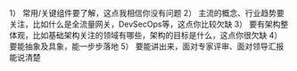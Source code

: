 1） 常用/关键组件要了解，这点我相信你没有问题
2） 主流的概念、行业趋势要关注，比如什么是全流量网关，DevSecOps等，这点你比较欠缺
3） 要有架构整体观，比如基础架构关注的领域有哪些，架构的目标是什么，这点你很欠缺
4） 要能抽象及具象，能一步步落地
5） 要能讲出来，面对专家评审、面对领导汇报能说清楚